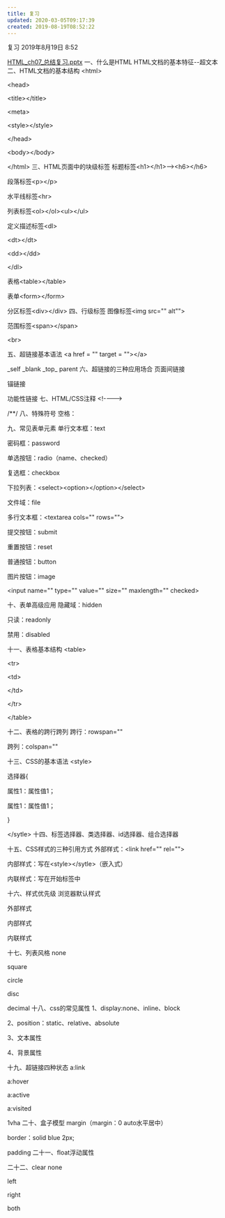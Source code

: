 ```yaml
---
title: 复习
updated: 2020-03-05T09:17:39
created: 2019-08-19T08:52:22
---
```


复习
2019年8月19日
8:52

[HTML_ch07_总结复习.pptx](../../resources/c5bb4871624b41f5a2c6409b63cf6e02.pptx)
一、什么是HTML
HTML文档的基本特征--超文本
二、HTML文档的基本结构
\<html\>

\<head\>

\<title\>\</title\>

\<meta\>

\<style\>\</style\>

\</head\>

\<body\>\</body\>

\</html\>
三、HTML页面中的块级标签
标题标签\<h1\>\</h1\>--\>\<h6\>\</h6\>

段落标签\<p\>\</p\>

水平线标签\<hr\>

列表标签\<ol\>\</ol\>\<ul\>\</ul\>

定义描述标签\<dl\>

\<dt\>\</dt\>

\<dd\>\</dd\>

\</dl\>

表格\<table\>\</table\>

表单\<form\>\</form\>

分区标签\<div\>\</div\>
四、行级标签
图像标签\<img src="" alt""\>

范围标签\<span\>\</span\>

\<br\>

五、超链接基本语法
\<a href = "" target = ""\>\</a\>

\_self \_blank \_top\_ parent
六、超链接的三种应用场合
页面间链接

锚链接

功能性链接
七、HTML/CSS注释
\<!----\>

/\*\*/
八、特殊符号
空格：&nbsp;

九、常见表单元素
单行文本框：text

密码框：password

单选按钮：radio（name、checked）

复选框：checkbox

下拉列表：\<select\>\<option\>\</option\>\</select\>

文件域：file

多行文本框：\<textarea cols="" rows=""\>

提交按钮：submit

重置按钮：reset

普通按钮：button

图片按钮：image

\<input name="" type="" value="" size="" maxlength="" checked\>

十、表单高级应用
隐藏域：hidden

只读：readonly

禁用：disabled

十一、表格基本结构
\<table\>

\<tr\>

\<td\>

\</td\>

\</tr\>

\</table\>

十二、表格的跨行跨列
跨行：rowspan=""

跨列：colspan=""

十三、CSS的基本语法
\<style\>

选择器{

属性1：属性值1；

属性1：属性值1；

}

\</sytle\>
十四、标签选择器、类选择器、id选择器、组合选择器

十五、CSS样式的三种引用方式
外部样式：\<link href="" rel=""\>

内部样式：写在\<style\>\</sytle\>（嵌入式）

内联样式：写在开始标签中

十六、样式优先级
浏览器默认样式

外部样式

内部样式

内联样式

十七、列表风格
none

square

circle

disc

decimal
十八、css的常见属性
1、display:none、inline、block

2、position：static、relative、absolute

3、文本属性

4、背景属性

十九、超链接四种状态
a:link

a:hover

a:active

a:visited

1vha
二十、盒子模型
margin（margin：0 auto水平居中）

border：solid blue 2px;

padding
二十一、float浮动属性

二十二、clear
none

left

right

both
